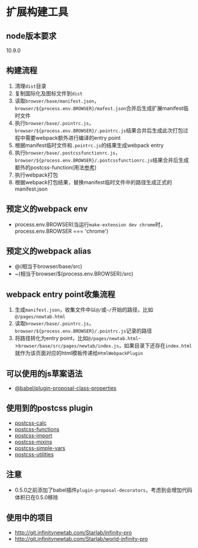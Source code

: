 # 扩展构建工具

## node版本要求
10.9.0

## 构建流程
1. 清理`dist`目录
2. 复制国际化及图标文件到`dist`
3. 读取`browser/base/manifest.json`，`browser/${process.env.BROWSER}/mafest.json`合并后生成扩展manifest临时文件
4. 执行`browser/base/.pointrc.js`，`browser/${process.env.BROWSER}/.pointrc.js`结果合并后生成此次打包过程中需要webpack额外进行编译的entry point
5. 根据manifest临时文件和`.pointrc.js`的结果生成webpack entry
6. 执行`browser/base/.postcssfunctionrc.js`，`browser/${process.env.BROWSER}/.postcssfunctionrc.js`结果合并后生成额外的postcss-function(用法[参考](https://www.npmjs.com/package/postcss-functions))
7. 执行webpack打包
8. 根据webpack打包结果，替换manifest临时文件中的路径生成正式的manifest.json

## 预定义的webpack env
* process.env.BROWSER(当运行`make-extension dev chrome`时，process.env.BROWSER === 'chrome')

## 预定义的webpack alias
* @(相当于browser/base/src)
* ~(相当于browser/${process.env.BROWSER}/src)

## webpack entry point收集流程
1. 生成`manifest.json`，收集文件中以`@/`或`~/`开始的路径，比如`@/pages/newtab.html`
2. 读取`browser/base/.pointrc.js`，`browser/${process.env.BROWSER}/.pointrc.js`记录的路径
3. 将路径转化为entry point，比如`@/pages/newtab.html`->`browser/base/src/pages/newtab/index.js`，如果目录下还存在`index.html`就作为该页面对应的html模板传递给`HtmlWebpackPlugin`

## 可以使用的js草案语法
* [@babel/plugin-proposal-class-properties](https://babeljs.io/docs/en/babel-plugin-proposal-class-properties)

## 使用到的postcss plugin
* [postcss-calc](https://github.com/postcss/postcss-calc)
* [postcss-functions](https://github.com/andyjansson/postcss-functions)
* [postcss-import](https://github.com/postcss/postcss-import)
* [postcss-mixins](https://github.com/postcss/postcss-mixins)
* [postcss-simple-vars](https://github.com/postcss/postcss-simple-vars)
* [postcss-utilities](https://github.com/ismamz/postcss-utilities)

## 注意
* 0.5.0之前添加了babel插件`plugin-proposal-decorators`，考虑到会增加代码体积已在0.5.0移除

## 使用中的项目
* http://git.infinitynewtab.com/Starlab/infinity-pro
* http://git.infinitynewtab.com/Starlab/world-infinity-pro
